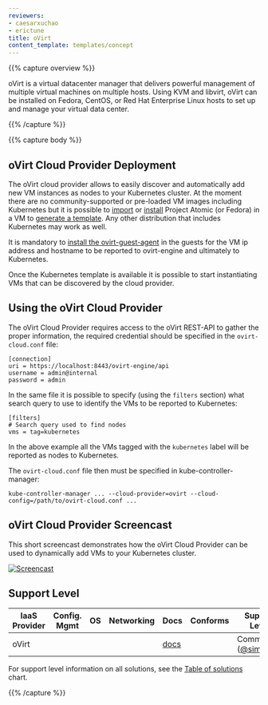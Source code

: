 ```yaml
---
reviewers:
- caesarxuchao
- erictune
title: oVirt
content_template: templates/concept
---
```


{{% capture overview %}}

oVirt is a virtual datacenter manager that delivers powerful management of multiple virtual machines on multiple hosts. Using KVM and libvirt, oVirt can be installed on Fedora, CentOS, or Red Hat Enterprise Linux hosts to set up and manage your virtual data center.

{{% /capture %}}

{{% capture body %}}

## oVirt Cloud Provider Deployment

The oVirt cloud provider allows to easily discover and automatically add new VM instances as nodes to your Kubernetes cluster.
At the moment there are no community-supported or pre-loaded VM images including Kubernetes but it is possible to [import] or [install] Project Atomic (or Fedora) in a VM to [generate a template]. Any other distribution that includes Kubernetes may work as well.

It is mandatory to [install the ovirt-guest-agent] in the guests for the VM ip address and hostname to be reported to ovirt-engine and ultimately to Kubernetes.

Once the Kubernetes template is available it is possible to start instantiating VMs that can be discovered by the cloud provider.

[import]: https://ovedou.blogspot.it/2014/03/importing-glance-images-as-ovirt.html
[install]: https://www.ovirt.org/documentation/quickstart/quickstart-guide/#create-virtual-machines
[generate a template]: https://www.ovirt.org/documentation/quickstart/quickstart-guide/#using-templates
[install the ovirt-guest-agent]: https://www.ovirt.org/documentation/how-to/guest-agent/install-the-guest-agent-in-fedora/

## Using the oVirt Cloud Provider

The oVirt Cloud Provider requires access to the oVirt REST-API to gather the proper information, the required credential should be specified in the `ovirt-cloud.conf` file:

```none
[connection]
uri = https://localhost:8443/ovirt-engine/api
username = admin@internal
password = admin
```

In the same file it is possible to specify (using the `filters` section) what search query to use to identify the VMs to be reported to Kubernetes:

```none
[filters]
# Search query used to find nodes
vms = tag=kubernetes
```

In the above example all the VMs tagged with the `kubernetes` label will be reported as nodes to Kubernetes.

The `ovirt-cloud.conf` file then must be specified in kube-controller-manager:

```shell
kube-controller-manager ... --cloud-provider=ovirt --cloud-config=/path/to/ovirt-cloud.conf ...
```

## oVirt Cloud Provider Screencast

This short screencast demonstrates how the oVirt Cloud Provider can be used to dynamically add VMs to your Kubernetes cluster.

[![Screencast](https://img.youtube.com/vi/JyyST4ZKne8/0.jpg)](https://www.youtube.com/watch?v=JyyST4ZKne8)

## Support Level


IaaS Provider        | Config. Mgmt | OS     | Networking  | Docs                                              | Conforms | Support Level
-------------------- | ------------ | ------ | ----------  | ---------------------------------------------     | ---------| ----------------------------
oVirt                |              |        |             | [docs](/docs/setup/on-premises-vm/ovirt/)                                  |          | Community ([@simon3z](https://github.com/simon3z))

For support level information on all solutions, see the [Table of solutions](/docs/setup/pick-right-solution/#table-of-solutions) chart.

{{% /capture %}}